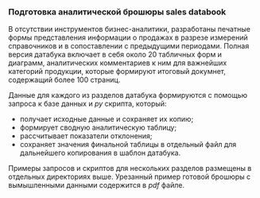### Подготовка аналитической брошюры sales databook

В отсутствии инструментов бизнес-аналитики, разработаны печатные формы представления информации о продажах в разрезе измерений справочников и в сопоставлении с предыдущими периодами. Полная версия датабука включает в себя около 20 табличных форм и диаграмм, аналитических комментариев к ним для важнейших категорий продукции, которые формируют итоговый докумнет, содержащий более 100 страниц.

Данные для каждого из разделов датабука формируются с помощью запроса к базе данных и *py* скрипта, который:
* получает исходные данные и сохраняет их копию;
* формирует сводную аналитическую таблицу;
* рассчитывает показатели отклонения;
* сохраняет значения финальной таблицы в отдельный файл для дальнейшего копирования в шаблон датабука.

Примеры запросов и скриптов для нескольких разделов размещены в отдельных директориях выше. Урезанный пример готовой брошюры с вымышленными данными содержится в *pdf* файле.

